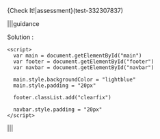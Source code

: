 {Check It!|assessment}(test-332307837)

|||guidance

Solution :

```
<script>
  var main = document.getElementById("main")
  var footer = document.getElementById("footer")
  var navbar = document.getElementById("navbar")
  
  main.style.backgroundColor = "lightblue"
  main.style.padding = "20px"
  
  footer.classList.add("clearfix")
  
  navbar.style.padding = "20px"
</script>
```

|||

